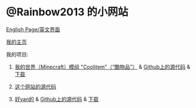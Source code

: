# @Rainbow2013 的小网站

[English Page/英文界面](/)

[我的主页](https://github.com/rainbow2013)

我的项目:

1. [我的世界（Minecraft）模组 "Coolitem"（“酷物品”）](/cn/projects/coolitem) & [Github上的源代码](https://github.com/rainbow2013/coolitem) & [下载](/cn/downloads/coolitem)

2. [这个网站的源代码](https://github.com/rainbow2013/rainbow2013.github.io)

3. [好van的](https://www.bilibili.com/video/BV1GJ411x7h7/) & [Github上的源代码](https://www.bilibili.com/video/BV1GJ411x7h7/) & [下载](https://www.bilibili.com/video/BV1GJ411x7h7/) <!-- Fuck -->
